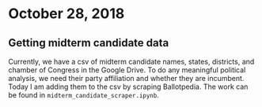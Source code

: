 # October 28, 2018
## Getting midterm candidate data
Currently, we have a csv of midterm candidate names, states, districts, and chamber of Congress in the Google Drive. To do any meaningful political analysis, we need their party affiliation and whether they are incumbent. Today I am adding them to the csv by scraping Ballotpedia. The work can be found in `midterm_candidate_scraper.ipynb`.
